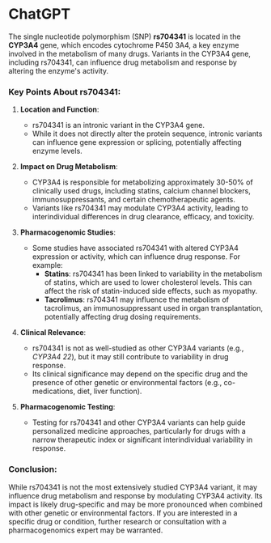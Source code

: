 # ChatGPT

The single nucleotide polymorphism (SNP) **rs704341** is located in the **CYP3A4** gene, which encodes cytochrome P450 3A4, a key enzyme involved in the metabolism of many drugs. Variants in the CYP3A4 gene, including rs704341, can influence drug metabolism and response by altering the enzyme's activity.

### Key Points About rs704341:
1. **Location and Function**:
   - rs704341 is an intronic variant in the CYP3A4 gene.
   - While it does not directly alter the protein sequence, intronic variants can influence gene expression or splicing, potentially affecting enzyme levels.

2. **Impact on Drug Metabolism**:
   - CYP3A4 is responsible for metabolizing approximately 30-50% of clinically used drugs, including statins, calcium channel blockers, immunosuppressants, and certain chemotherapeutic agents.
   - Variants like rs704341 may modulate CYP3A4 activity, leading to interindividual differences in drug clearance, efficacy, and toxicity.

3. **Pharmacogenomic Studies**:
   - Some studies have associated rs704341 with altered CYP3A4 expression or activity, which can influence drug response. For example:
     - **Statins**: rs704341 has been linked to variability in the metabolism of statins, which are used to lower cholesterol levels. This can affect the risk of statin-induced side effects, such as myopathy.
     - **Tacrolimus**: rs704341 may influence the metabolism of tacrolimus, an immunosuppressant used in organ transplantation, potentially affecting drug dosing requirements.

4. **Clinical Relevance**:
   - rs704341 is not as well-studied as other CYP3A4 variants (e.g., *CYP3A4* *22*), but it may still contribute to variability in drug response.
   - Its clinical significance may depend on the specific drug and the presence of other genetic or environmental factors (e.g., co-medications, diet, liver function).

5. **Pharmacogenomic Testing**:
   - Testing for rs704341 and other CYP3A4 variants can help guide personalized medicine approaches, particularly for drugs with a narrow therapeutic index or significant interindividual variability in response.

### Conclusion:
While rs704341 is not the most extensively studied CYP3A4 variant, it may influence drug metabolism and response by modulating CYP3A4 activity. Its impact is likely drug-specific and may be more pronounced when combined with other genetic or environmental factors. If you are interested in a specific drug or condition, further research or consultation with a pharmacogenomics expert may be warranted.
